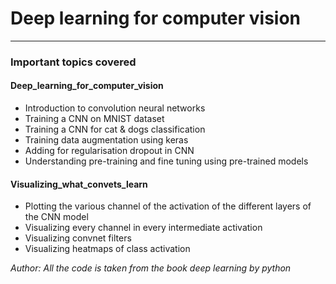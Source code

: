 # Deep learning for computer vision
-----

### Important topics covered

#### Deep_learning_for_computer_vision

- Introduction to convolution neural networks
- Training a CNN on MNIST dataset
- Training a CNN for cat & dogs classification
- Training data augmentation using keras
- Adding for regularisation dropout in CNN
- Understanding pre-training and fine tuning using pre-trained models

#### Visualizing_what_convets_learn
- Plotting the various channel of the activation of the different layers of the CNN model
- Visualizing every channel in every intermediate activation
- Visualizing convnet filters
- Visualizing heatmaps of class activation


*Author: All the code is taken from the book deep learning by python*
